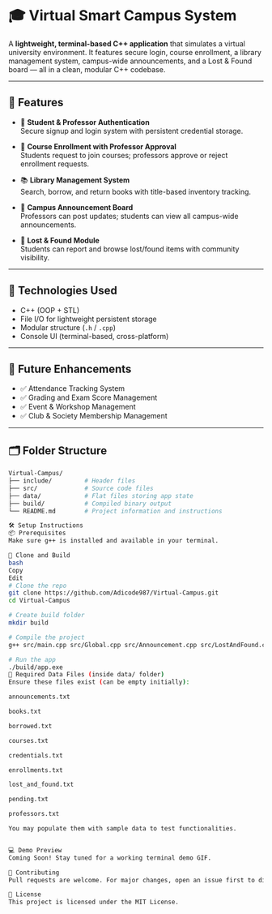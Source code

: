 # 🎓 Virtual Smart Campus System

A **lightweight, terminal-based C++ application** that simulates a virtual university environment. It features secure login, course enrollment, a library management system, campus-wide announcements, and a Lost & Found board — all in a clean, modular C++ codebase.

---

## 🚀 Features

- 🔐 **Student & Professor Authentication**  
  Secure signup and login system with persistent credential storage.

- 📘 **Course Enrollment with Professor Approval**  
  Students request to join courses; professors approve or reject enrollment requests.

- 📚 **Library Management System**  
  Search, borrow, and return books with title-based inventory tracking.

- 📢 **Campus Announcement Board**  
  Professors can post updates; students can view all campus-wide announcements.

- 🎒 **Lost & Found Module**  
  Students can report and browse lost/found items with community visibility.

---

## 🧠 Technologies Used

- C++ (OOP + STL)
- File I/O for lightweight persistent storage
- Modular structure (`.h` / `.cpp`)
- Console UI (terminal-based, cross-platform)

---

## 🌱 Future Enhancements

- ✅ Attendance Tracking System
- ✅ Grading and Exam Score Management
- ✅ Event & Workshop Management
- ✅ Club & Society Membership Management

---

## 🗂️ Folder Structure

```bash
Virtual-Campus/
├── include/         # Header files
├── src/             # Source code files
├── data/            # Flat files storing app state
├── build/           # Compiled binary output
└── README.md        # Project information and instructions

🛠️ Setup Instructions
📦 Prerequisites
Make sure g++ is installed and available in your terminal.

🧪 Clone and Build
bash
Copy
Edit
# Clone the repo
git clone https://github.com/Adicode987/Virtual-Campus.git
cd Virtual-Campus

# Create build folder
mkdir build

# Compile the project
g++ src/main.cpp src/Global.cpp src/Announcement.cpp src/LostAndFound.cpp -Iinclude -o build/app.exe

# Run the app
./build/app.exe
📁 Required Data Files (inside data/ folder)
Ensure these files exist (can be empty initially):

announcements.txt

books.txt

borrowed.txt

courses.txt

credentials.txt

enrollments.txt

lost_and_found.txt

pending.txt

professors.txt

You may populate them with sample data to test functionalities.


💻 Demo Preview
Coming Soon! Stay tuned for a working terminal demo GIF.

🤝 Contributing
Pull requests are welcome. For major changes, open an issue first to discuss what you would like to change or improve.

📜 License
This project is licensed under the MIT License.

```

